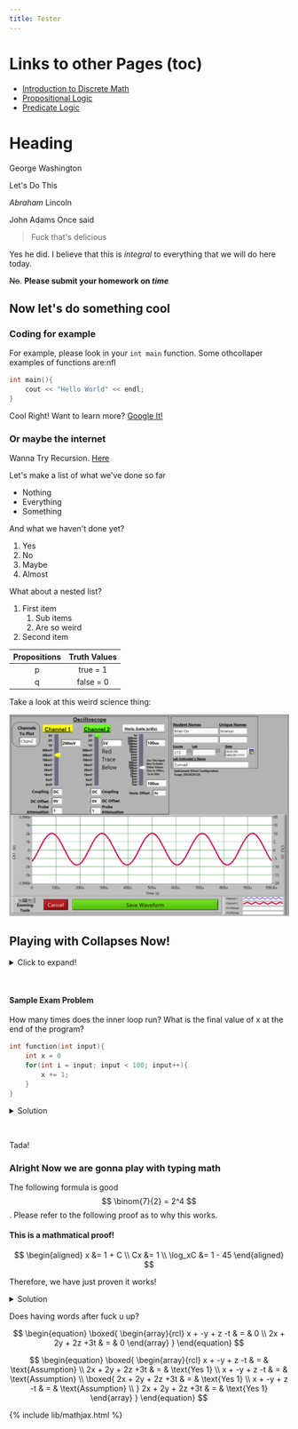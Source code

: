 ```yaml
---
title: Tester
---
```


# Links to other Pages (toc)
* [Introduction to Discrete Math](intro.md)
* [Propositional Logic](proplogic.md)
* [Predicate Logic](predlogic.md)

# Heading
George Washington

Let's Do This

*Abraham* Lincoln

John Adams Once said
> Fuck that's delicious

Yes he did. I believe that this is *integral* to everything that we will do here today.

~~No~~. **Please submit your homework on _time_** 

## Now let's do something cool

### Coding for example

For example, please look in your `int main` function. Some othcollaper examples of functions are:nfl
```c++
int main(){
    cout << "Hello World" << endl;
}
```
Cool Right! Want to learn more? [Google It!](https://google.com)

### Or maybe the internet

Wanna Try Recursion. [Here](index.md)

Let's make a list of what we've done so far
* Nothing
* Everything
* Something



And what we haven't done yet?
1. Yes
2. No
3. Maybe
4. Almost

What about a nested list?
1. First item
   1. Sub items
   2. Are so weird
2. Second item

 Propositions | Truth Values
 :---: | :---:
 p | true = 1
 q | false = 0

Take a look at this weird science thing:

![Weird Science Thingy](images/collpitts.png)


## Playing with Collapses Now!

<details>
    <summary>Click to expand!</summary>

woah this stuff is hidden how is this possible woaH
</details>
<p>&nbsp;</p>

#### Sample Exam Problem
How many times does the inner loop run? What is the final value of x at the end of the program?
```c++
int function(int input){
    int x = 0
    for(int i = input; input < 100; input++){
        x += 1;
    }
}
```
<details>
    <summary>Solution</summary>

The loop runs 100 - `input` times and the `x` has the same value as input.
</details>
<p>&nbsp;</p>


Tada!

### Alright Now we are gonna play with typing math
The following formula is good $$ \binom{7}{2} = 2^4 $$. Please refer to the following proof as to why this works. 

#### This is a mathmatical proof!
$$
\begin{aligned}
    x &= 1 + C \\
    Cx &= 1 \\
    \log_xC &= 1 - 45
\end{aligned}
$$

Therefore, we have just proven it works!

<details><summary markdown='span'>Solution
</summary>

![Weird Science Thingy](images/collpitts.png)
1. Proposition, its truth value is true.  
2. Proposition, its truth value is false.
3. Not a Proposition, questions do not have a truth value.
4. Not a Proposition, paradoxes do not have a definite truth value.
5. Proposition, its truth value is true.
6. Not a Proposition.
</details>

Does having words after fuck u up?

$$
\begin{equation}
\boxed{
\begin{array}{rcl}
x + -y + z -t & = & 0 \\
2x + 2y + 2z +3t & = & 0
\end{array}
}
\end{equation}
$$

$$
\begin{equation}
\boxed{
\begin{array}{rcl}
x + -y + z -t & = & \text{Assumption} \\
2x + 2y + 2z +3t & = & \text{Yes 1} \\
x + -y + z -t & = & \text{Assumption} \\
\boxed{
2x + 2y + 2z +3t & = & \text{Yes 1} \\
x + -y + z -t & = & \text{Assumption} \\
}
2x + 2y + 2z +3t & = & \text{Yes 1}
\end{array}
}
\end{equation}
$$


{% include lib/mathjax.html %}